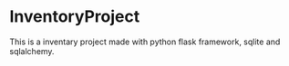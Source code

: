 # InventoryProject
This is a inventary project made with python flask framework, sqlite and sqlalchemy.
